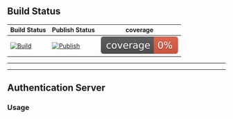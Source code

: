 
 ## Build Status
 
| Build Status | Publish Status | coverage                         |
|--------------|----------------|------------------|
|  [![Build](https://github.com/CourierMgmt/auth-ms/actions/workflows/build-workflow.yml/badge.svg)](https://github.com/CourierMgmt/auth-ms/actions/workflows/build-workflow.yml)           | [![Publish](https://github.com/CourierMgmt/auth-ms/actions/workflows/publish-workflow.yml/badge.svg)](https://github.com/CourierMgmt/auth-ms/actions/workflows/publish-workflow.yml) | ![Alt text](./badges/jacoco.svg) |          |
---

---
## Authentication Server
### Usage
